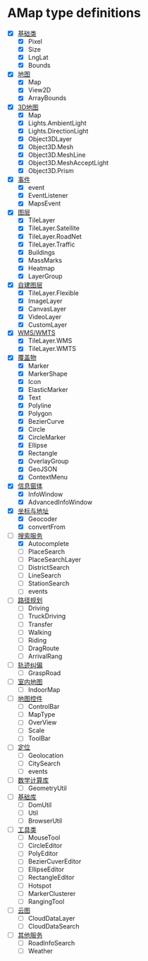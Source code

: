 # AMap type definitions

<!--
    definition
    definition test

    Polyline@mousemove
-->

- [x] [基础类](https://lbs.amap.com/api/javascript-api/reference/core)
    - [x] Pixel
    - [x] Size
    - [x] LngLat
    - [x] Bounds
- [x] [地图](https://lbs.amap.com/api/javascript-api/reference/map)
    - [x] Map
    - [x] View2D
    - [x] ArrayBounds
- [x] [3D地图](https://lbs.amap.com/api/javascript-api/reference/maps-3d)
    - [x] Map
    - [x] Lights.AmbientLight
    - [x] Lights.DirectionLight
    - [x] Object3DLayer
    - [x] Object3D.Mesh
    - [x] Object3D.MeshLine
    - [x] Object3D.MeshAcceptLight
    - [x] Object3D.Prism
- [x] [事件](https://lbs.amap.com/api/javascript-api/reference/event)
    - [x] event
    - [x] EventListener
    - [x] MapsEvent
- [x] [图层](https://lbs.amap.com/api/javascript-api/reference/layer)
    - [x] TileLayer
    - [x] TileLayer.Satellite
    - [x] TileLayer.RoadNet
    - [x] TileLayer.Traffic
    - [x] Buildings
    - [x] MassMarks
    - [x] Heatmap
    - [x] LayerGroup
- [x] [自建图层](https://lbs.amap.com/api/javascript-api/reference/self-own-layers)
    - [x] TileLayer.Flexible
    - [x] ImageLayer
    - [x] CanvasLayer
    - [x] VideoLayer
    - [x] CustomLayer
- [x] [WMS/WMTS](https://lbs.amap.com/api/javascript-api/reference/wms)
    - [x] TileLayer.WMS
    - [x] TileLayer.WMTS
- [x] [覆盖物](https://lbs.amap.com/api/javascript-api/reference/overlay)
    - [x] Marker
    - [x] MarkerShape
    - [x] Icon
    - [x] ElasticMarker
    - [x] Text
    - [x] Polyline
    - [x] Polygon
    - [x] BezierCurve
    - [x] Circle
    - [x] CircleMarker
    - [x] Ellipse
    - [x] Rectangle
    - [x] OverlayGroup
    - [x] GeoJSON
    - [x] ContextMenu
- [x] [信息窗体](https://lbs.amap.com/api/javascript-api/reference/infowindow)
    - [x] InfoWindow
    - [x] AdvancedInfoWindow
- [x] [坐标与地址](https://lbs.amap.com/api/javascript-api/reference/lnglat-to-address)
    - [x] Geocoder
    - [x] convertFrom
- [ ] [搜索服务](https://lbs.amap.com/api/javascript-api/reference/search)
    - [x] Autocomplete
    - [ ] PlaceSearch
    - [ ] PlaceSearchLayer
    - [ ] DistrictSearch
    - [ ] LineSearch
    - [ ] StationSearch
    - [ ] events
- [ ] [路径规划](https://lbs.amap.com/api/javascript-api/reference/route-search)
    - [ ] Driving
    - [ ] TruckDriving
    - [ ] Transfer
    - [ ] Walking
    - [ ] Riding
    - [ ] DragRoute
    - [ ] ArrivalRang
- [ ] [轨迹纠偏](https://lbs.amap.com/api/javascript-api/reference/grasproad)
    - [ ] GraspRoad
- [ ] [室内地图](https://lbs.amap.com/api/javascript-api/reference/indoormap)
    - [ ] IndoorMap
- [ ] [地图控件](https://lbs.amap.com/api/javascript-api/reference/map-control)
    - [ ] ControlBar
    - [ ] MapType
    - [ ] OverView
    - [ ] Scale
    - [ ] ToolBar
- [ ] [定位](https://lbs.amap.com/api/javascript-api/reference/location)
    - [ ] Geolocation
    - [ ] CitySearch
    - [ ] events
- [ ] [数学计算库](https://lbs.amap.com/api/javascript-api/reference/math)
    - [ ] GeometryUtil
- [ ] [基础库](https://lbs.amap.com/api/javascript-api/reference/util)
    - [ ] DomUtil
    - [ ] Util
    - [ ] BrowserUtil
- [ ] [工具类](https://lbs.amap.com/api/javascript-api/reference/plugin)
    - [ ] MouseTool
    - [ ] CircleEditor
    - [ ] PolyEditor
    - [ ] BezierCuverEditor
    - [ ] EllipseEditor
    - [ ] RectangleEditor
    - [ ] Hotspot
    - [ ] MarkerClusterer
    - [ ] RangingTool
- [ ] [云图](https://lbs.amap.com/api/javascript-api/reference/cloudlayer)
    - [ ] CloudDataLayer
    - [ ] CloudDataSearch
- [ ] [其他服务](https://lbs.amap.com/api/javascript-api/reference/search_plugin)
    - [ ] RoadInfoSearch
    - [ ] Weather
